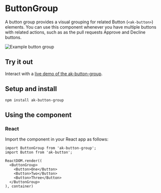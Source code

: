 # ButtonGroup

A button group provides a visual grouping for related Button (`<ak-button>`) elements. You can use this component whenever you have multiple buttons with related actions, such as as the pull requests Approve and Decline buttons.

![Example button group](https://bytebucket.org/atlassian/atlaskit/raw/@BITBUCKET_COMMIT@/packages/ak-button-group/docs/button_group.png)

## Try it out

Interact with a [live demo of the ak-button-group](https://aui-cdn.atlassian.com/atlaskit/stories/ak-button-group/@VERSION@/).

## Setup and install

```
npm install ak-button-group
```

## Using the component

### React

Import the component in your React app as follows:

```
import ButtonGroup from 'ak-button-group';
import Button from 'ak-button';

ReactDOM.render((
  <ButtonGroup>
    <Button>One</Button>
    <Button>Two</Button>
    <Button>Three</Button>
  </ButtonGroup>
), container)
```
